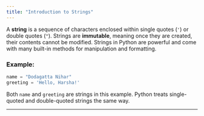 ```yaml
---
title: "Introduction to Strings"
---
```


A **string** is a sequence of characters enclosed within single quotes (`'`) or double quotes (`"`). Strings are **immutable**, meaning once they are created, their contents cannot be modified. Strings in Python are powerful and come with many built-in methods for manipulation and formatting.

### Example:
```python
name = "Dodagatta Nihar"
greeting = 'Hello, Harsha!'
```

Both `name` and `greeting` are strings in this example. Python treats single-quoted and double-quoted strings the same way.

---